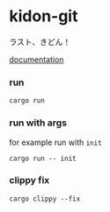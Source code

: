 # kidon-git

ラスト、きどん！

[documentation](https://lhcfl.github.io/rust-git/) 

### run

```
cargo run
```

### run with args

for example run with `init`

```
cargo run -- init
```

### clippy fix

```
cargo clippy --fix
```
